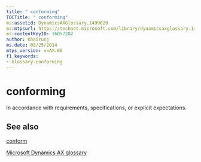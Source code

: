 ```yaml
---
title: " conforming"
TOCTitle: " conforming"
ms:assetid: DynamicsAXGlossary.1499620
ms:mtpsurl: https://technet.microsoft.com/library/dynamicsaxglossary.1499620(v=AX.60)
ms:contentKeyID: 36057282
author: Khairunj
ms.date: 08/25/2014
mtps_version: v=AX.60
f1_keywords:
- Glossary.conforming
---
```


# conforming

In accordance with requirements, specifications, or explicit expectations.

## See also

[conform](conform.md)

[Microsoft Dynamics AX glossary](glossary/microsoft-dynamics-ax-glossary.md)

  


